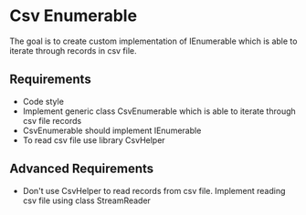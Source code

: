 # Csv Enumerable
The goal is to сreate custom implementation of IEnumerable which is able to iterate through records in csv file.
## Requirements
* Code style
* Implement generic class CsvEnumerable which is able to iterate through csv file records
* CsvEnumerable should implement IEnumerable
* To read csv file use library CsvHelper
## Advanced Requirements
* Don't use CsvHelper to read records from csv file. Implement reading csv file using class StreamReader